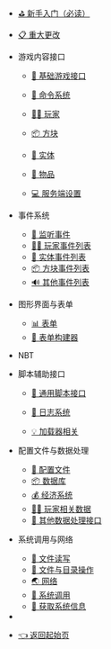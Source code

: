 - [⛳ 新手入门（必读）](zh_CN/Development/)

- [📋 重大更改](zh_CN/Development/Changes)

- 游戏内容接口

  - [🎨 基础游戏接口](zh_CN/Development/GameAPI/Basic.md)

  - [🎯 命令系统](zh_CN/Development/GameAPI/Command.md)

  - [🏃‍♂️ 玩家](zh_CN/Development/GameAPI/Player.md)

  - [📦 方块](zh_CN/Development/GameAPI/Block.md)
  - [🎈 实体](zh_CN/Development/GameAPI/Entity.md)
  - [🧰 物品](zh_CN/Development/GameAPI/Item.md)
  - [💻 服务端设置](zh_CN/Development/GameAPI/Server.md)

- 事件系统

  - [🔔 监听事件](zh_CN/Development/EventAPI/Listen.md)
  - [🏃‍♂️ 玩家事件列表](zh_CN/Development/EventAPI/PlayerEvents.md)
  - [🎈 实体事件列表](zh_CN/Development/EventAPI/EntityEvents.md)
  - [📦 方块事件列表](zh_CN/Development/EventAPI/BlockEvents.md)
  - [🔊 其他事件列表](zh_CN/Development/EventAPI/OtherEvents.md)
  
- 图形界面与表单
  
  - [📊 表单](zh_CN/Development/GuiAPI/Form.md)
  - [📰 表单构建器](zh_CN/Development/GuiAPI/FormBuilder.md)
  
- NBT

- 脚本辅助接口

  - [💼 通用脚本接口](zh_CN/Development/ScriptAPI/ScriptHelp.md)

  - [📅 日志系统](zh_CN/Development/ScriptAPI/Logger.md)
  - [💡 加载器相关](zh_CN/Development/ScriptAPI/Lxl.md)
  
- 配置文件与数据处理

  - [🔨 配置文件](zh_CN/Development/DataAPI/ConfigFile.md)
  - [📦 数据库](zh_CN/Development/DataAPI/DataBase.md)
  - [💰 经济系统](zh_CN/Development/DataAPI/Economy.md)
  - [🏃‍♂️ 玩家相关数据](zh_CN/Development/DataAPI/PlayerData.md)
  - [🧰 其他数据处理接口](zh_CN/Development/DataAPI/OtherData.md)
  
- 系统调用与网络
  - [📝 文件读写](zh_CN/Development/SystemAPI/File.md)
  - [📂 文件与目录操作](zh_CN/Development/SystemAPI/FileSystem.md)
  - [🌏 网络](zh_CN/Development/SystemAPI/Network.md)
  - [📡 系统调用](zh_CN/Development/SystemAPI/SystemCall.md)
  - [📜 获取系统信息](zh_CN/Development/SystemAPI/SystemInfo.md)
  
- 

- [👈 返回起始页](zh_CN/)